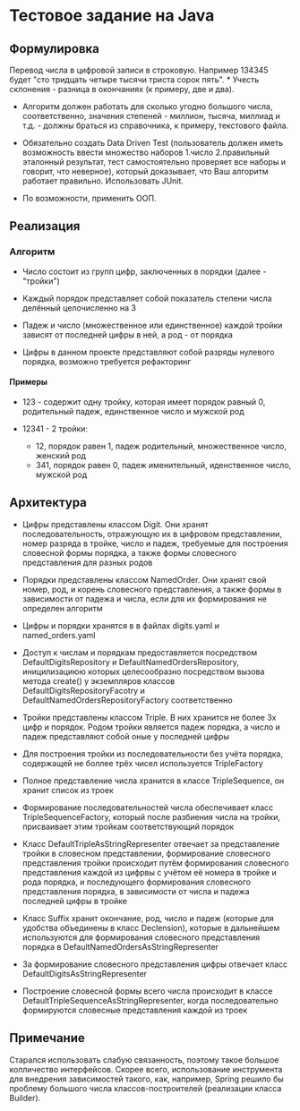 # Тестовое задание на Java

## Формулировка

Перевод числа в цифровой записи в строковую. Например 134345 будет "сто тридцать четыре тысячи триста сорок пять". * Учесть склонения - разница в окончаниях (к примеру, две и два).


* Алгоритм должен работать для сколько угодно большого числа, соответственно, значения степеней - миллион, тысяча, миллиад и т.д. - должны браться из справочника, к примеру, текстового файла.

* Обязательно создать Data Driven Test (пользователь должен иметь возможность ввести множество наборов 1.число 2.правильный эталонный результат, тест самостоятельно проверяет все наборы и говорит, что неверное), который доказывает, что Ваш алгоритм работает правильно. Использовать JUnit.

* По возможности, применить ООП.

## Реализация

### Алгоритм

* Число состоит из групп цифр, заключенных в порядки (далее - "тройки")
    
* Каждый порядок представляет собой показатель степени числа делённый целочисленно на 3

* Падеж и число (множественное или единственное) каждой тройки зависят от последней цифры в ней, а род - от порядка

* Цифры в данном проекте представляют собой разряды нулевого порядка, возможно требуется рефакторинг
 
#### Примеры

* 123 - содержит одну тройку, которая имеет порядок равный 0, родительный падеж, единственное число и мужской род

* 12341 - 2 тройки:
    * 12, порядок равен 1, падеж родительный, множественное число, женский род
    * 341, порядок равен 0, падеж именительный, иденственное число, мужской род

## Архитектура

* Цифры представлены классом Digit. Они хранят последовательность, отражующую их в цифровом представлении, номер разряда в тройке, число и падеж, требуемые для построения словесной формы порядка, а также формы словесного представления для разных родов

* Порядки представлены классом NamedOrder. Они хранят свой номер, род, и корень словесного представления,  а также формы в зависимости от падежа и числа, если для их формирования не определен алгоритм

* Цифры и порядки хранятся в в файлах digits.yaml и named_orders.yaml

* Доступ к числам и порядкам предоставляется посредством DefaultDigitsRepository и DefaultNamedOrdersRepository, иницилизациюю которых целесообразно посредством вызова метода create() у экземпляров классов DefaultDigitsRepositoryFacotry и DefaultNamedOrdersRepositoryFactory соответственно

* Тройки представлены классом Triple. В них хранится не более 3х цифр и порядок. Родом тройки является падеж порядка, а число и падеж представляют собой оные у последней цифры

* Для построения тройки из последовательности без учёта порядка, содержащей не боллее трёх чисел используется TripleFactory

* Полное представление числа хранится в классе TripleSequence, он хранит список из троек

* Формирование последовательностей числа обеспечивает класс TripleSequenceFactory, который после разбиения числа на тройки, присваивает этим тройкам соответствующий порядок

* Класс DefaultTripleAsStringRepresenter отвечает за представление тройки в словесном представлении, формирование словесного представления тройки происходит путём формирования словесного представления каждой из цифрвы с учётом её номера в тройке и рода порядка, и последующего формирования словесного представления порядка, в зависимости от числа и падежа последней цифры в тройке

* Класс Suffix хранит окончание, род, число и падеж (которые для удобства объединены в класс Declension), которые в дальнейшем используются для формирования словесного представления порядка в DefaultNamedOrdersAsStringRepresenter

* За формирование словесного представления цифры отвечает класс DefaultDigitsAsStringRepresenter

* Построение словесной формы всего числа происходит в классе DefaultTripleSequenceAsStringRepresenter, когда последовательно формируются словесные представления каждой из троек


## Примечание

Старался использовать слабую связанность, поэтому такое большое колличество интерфейсов. Скорее всего, использование инструмента для внедрения зависимостей такого, как, например, Spring решило бы проблему большого числа классов-построителей (реализации класса Builder).

